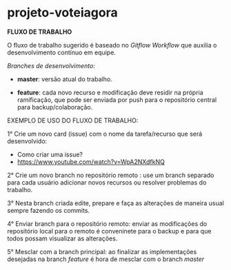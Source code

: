 # projeto-voteiagora

**FLUXO DE TRABALHO**

O fluxo de trabalho sugerido é baseado no *Gitflow Workflow* que auxilia o desenvolvimento contínuo em equipe.

*Branches de desenvolvimento:*
- **master**: versão atual do trabalho.

- **feature**: cada novo recurso e modificação deve residir na própria ramificação, que pode ser enviada por push para o repositório central para backup/colaboração.

EXEMPLO DE USO DO FLUXO DE TRABALHO:

1° Crie um novo card (issue) com o nome da tarefa/recurso que será desenvolvido:

- Como criar uma issue? 
- https://www.youtube.com/watch?v=WpA2NXdfkNQ

2° Crie um novo branch no repositório remoto : use um branch separado para cada usuário adicionar novos recursos ou resolver problemas do trabalho.


3° Nesta branch criada edite, prepare e faça as alterações de maneira usual sempre fazendo os commits.

4° Enviar branch para o repositório remoto: enviar as modificações do repositório local para o remoto é conveninete para o backup e para que todos possam visualizar as alterações.

5° Mesclar com a branch principal: ao finalizar as implementações desejadas na branch *feature* é hora de mesclar com o branch *master*
